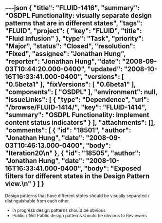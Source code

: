 ---json
{
  "title": "FLUID-1416",
  "summary": "OSDPL Functionality: visually separate design patterns that are in different states",
  "tags": "FLUID",
  "project": {
    "key": "FLUID",
    "title": "Fluid Infusion"
  },
  "type": "Task",
  "priority": "Major",
  "status": "Closed",
  "resolution": "Fixed",
  "assignee": "Jonathan Hung",
  "reporter": "Jonathan Hung",
  "date": "2008-09-03T10:44:20.000-0400",
  "updated": "2008-10-16T16:33:41.000-0400",
  "versions": [
    "0.5beta1"
  ],
  "fixVersions": [
    "0.6beta1"
  ],
  "components": [
    "OSDPL"
  ],
  "environment": null,
  "issueLinks": [
    {
      "type": "Dependence",
      "url": "/browse/FLUID-1414/",
      "key": "FLUID-1414",
      "summary": "OSDPL Functionality: Implement content status indicators"
    }
  ],
  "attachments": [],
  "comments": [
    {
      "id": "18501",
      "author": "Jonathan Hung",
      "date": "2008-09-03T10:46:13.000-0400",
      "body": "Iteration20\n"
    },
    {
      "id": "18505",
      "author": "Jonathan Hung",
      "date": "2008-10-16T16:33:41.000-0400",
      "body": "Exposed filters for different states in the Design Pattern view.\n"
    }
  ]
}
---
Design patterns that have different states should be visually separated / distinguishable from each other.

* In progress design patterns should be obvious
* Public / Not Public design patterns should be obvious to Reviewers

        